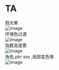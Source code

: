 # TA
假光晕<br>
![image](https://github.com/whisperlin/TA/blob/master/pic/sun.png)<br>
环境色过渡<br>
![image](https://github.com/whisperlin/TA/blob/master/pic/env.jpg)<br>
指数高度雾<br>
![image](https://github.com/whisperlin/TA/blob/master/pic/fog7.png)<br>
角色,pbr sss ,局部变色等<br>
![image](https://github.com/whisperlin/TA/blob/master/pic/role.png)<br>
